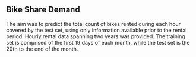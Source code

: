 
## Bike Share Demand
The aim was to predict the total count of bikes rented during each hour covered by the test set, using only information available prior to the rental period. Hourly rental data spanning two years was provided. The training set is comprised of the first 19 days of each month, while the test set is the 20th to the end of the month. 
